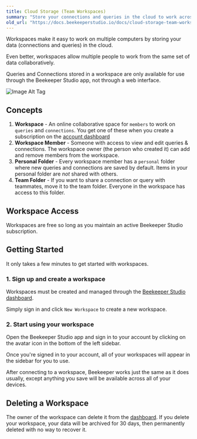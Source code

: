 ```yaml
---
title: Cloud Storage (Team Workspaces)
summary: "Store your connections and queries in the cloud to work across multiple machines, or collaborate with others."
old_url: "https://docs.beekeeperstudio.io/docs/cloud-storage-team-workspaces"
---
```



Workspaces make it easy to work on multiple computers by storing your data (connections and queries) in the cloud.

Even better, workspaces allow multiple people to work from the same set of data collaboratively.

Queries and Connections stored in a workspace are only available for use through the Beekeeper Studio app, not through a web interface.

![Image Alt Tag](assets/images/cloud-storage-team-workspaces-28.png)

## Concepts

1. **Workspace** - An online collaborative space for `members` to work on `queries` and `connections`. You get one of these when you create a subscription on the [account dashboard](https://app.beekeeperstudio.io)
2. **Workspace Member** - Someone with access to view and edit queries & connections. The workspace owner (the person who created it) can add and remove members from the workspace.
2. **Personal Folder** - Every workspace member has a `personal` folder where new queries and connections are saved by default. Items in your personal folder are *not* shared with others.
3. **Team Folder** - If you want to share a connection or query with teammates, move it to the team folder. Everyone in the workspace has access to this folder.

## Workspace Access

Workspaces are free so long as you maintain an active Beekeeper Studio subscription.

## Getting Started

It only takes a few minutes to get started with workspaces.

### 1. Sign up and create a workspace

Workspaces must be created and managed through the [Beekeeper Studio dashboard][dashboard].

Simply sign in and click `New Workspace` to create a new workspace.

### 2. Start using your workspace

Open the Beekeeper Studio app and sign in to your account by clicking on the avatar icon in the bottom of the left sidebar.

Once you're signed in to your account, all of your workspaces will appear in the sidebar for you to use.

After connecting to a workspace, Beekeeper works just the same as it does usually, except anything you save will be available across all of your devices.

## Deleting a Workspace

The owner of the workspace can delete it from the [dashboard][dashboard]. If you delete your workspace, your data will be archived for 30 days, then permanently deleted with no way to recover it.


[dashboard]: https://app.beekeeperstudio.io

